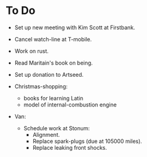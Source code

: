 # To Do

- Set up new meeting with Kim Scott at
  Firstbank.

- Cancel watch-line at T-mobile.
- Work on rust.
- Read Maritain's book on being.
- Set up donation to Artseed.

- Christmas-shopping:
  - books for learning Latin
  - model of internal-combustion engine

- Van:
  - Schedule work at Stonum:
    - Alignment.
    - Replace spark-plugs (due at 105000
      miles).
    - Replace leaking front shocks.

<!-- EOF -->

